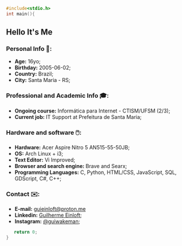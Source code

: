 ```c
#include<stdio.h>
int main(){
```
## Hello It's Me

### Personal Info 🙋:
- <b>Age:</b> 16yo;
- <b>Birthday:</b> 2005-06-02;
- <b>Country:</b> Brazil;
- <b>City:</b> Santa Maria - RS;

### Professional and Academic Info 🎓:
- <b>Ongoing course:</b> Informática para Internet - CTISM/UFSM (2/3);
- <b>Current job:</b> IT Support at Prefeitura de Santa Maria;

### Hardware and software 🖱️:
- <b>Hardware:</b> Acer Aspire Nitro 5 AN515-55-50JB;
- <b>OS:</b> Arch Linux + i3;
- <b>Text Editor:</b> Vi Improved;
- <b>Browser and search engine:</b> Brave and Searx;
- <b>Programming Languages:</b> C, Python, HTML/CSS, JavaScript, SQL, GDScript, C#, C++;

### Contact ✉️:
- <b>E-mail:</b> guieinloft@proton.me
- <b>Linkedin:</b> [Guilherme Einloft](https://www.linkedin.com/in/guilherme-einloft-586615215);
- <b>Instagram:</b> [@guiwakeman](instagram.com/guiwakeman);
```c
   return 0;
}
```
